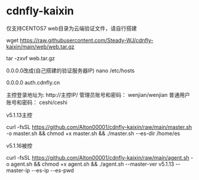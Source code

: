 # cdnfly-kaixin
仅支持CENTOS7
web目录为云端验证文件，请自行搭建

wget https://raw.githubusercontent.com/Steady-WJ/cdnfly-kaixin/main/web/web.tar.gz

tar -zxvf web.tar.gz

0.0.0.0改成(自己搭建的验证服务器IP)
nano /etc/hosts

0.0.0.0  auth.cdnfly.cn

主控登录地址为: http://主控IP/
管理员账号和密码： wenjian/wenjian
普通用户账号和密码： ceshi/ceshi


v5.1.13主控

curl -fsSL https://github.com/Alton00001/cdnfly-kaixin/raw/main/master.sh -o master.sh && chmod +x master.sh && ./master.sh --es-dir /home/es

v5.1.16被控

curl -fsSL https://github.com/Alton00001/cdnfly-kaixin/raw/main/agent.sh -o agent.sh  && chmod +x agent.sh && ./agent.sh --master-ver v5.1.13 --master-ip  --es-ip  --es-pwd 



